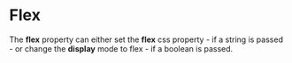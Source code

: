 # Flex

The **flex** property can either set the **flex** css property - if a string is passed - or change the **display** mode to flex - if a boolean is passed.